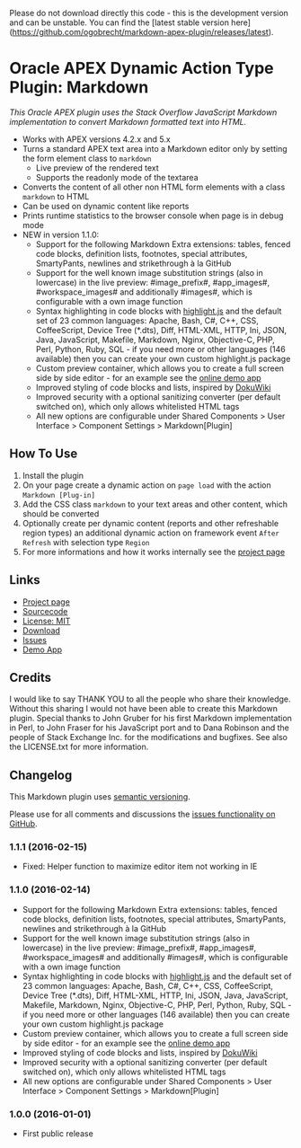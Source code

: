 Please do not download directly this code - this is the development version and can be unstable. You can find the [latest
stable version here] (https://github.com/ogobrecht/markdown-apex-plugin/releases/latest).


# Oracle APEX Dynamic Action Type Plugin: Markdown

_This Oracle APEX plugin uses the Stack Overflow JavaScript Markdown implementation to convert
Markdown formatted text into HTML._

* Works with APEX versions 4.2.x and 5.x
* Turns a standard APEX text area into a Markdown editor only by setting the form element class to `markdown`
    * Live preview of the rendered text
    * Supports the readonly mode of the textarea
* Converts the content of all other non HTML form elements with a class `markdown` to HTML
* Can be used on dynamic content like reports
* Prints runtime statistics to the browser console when page is in debug mode
* NEW in version 1.1.0:
    * Support for the following Markdown Extra extensions: tables, fenced code blocks, definition lists, footnotes, special attributes, SmartyPants, newlines and strikethrough à la GitHub
    * Support for the well known image substitution strings (also in lowercase) in the live preview: &#35;image_prefix&#35;, &#35;app_images&#35;, &#35;workspace_images&#35; and additionally &#35;images&#35;, which is configurable with a own image function
    * Syntax highlighting in code blocks with [highlight.js][8] and the default set of 23 common languages: Apache, Bash, C#, C++, CSS, CoffeeScript, Device Tree (*.dts), Diff, HTML-XML, HTTP, Ini, JSON, Java, JavaScript, Makefile, Markdown, Nginx, Objective-C, PHP, Perl, Python, Ruby, SQL - if you need more or other languages (146 available) then you can create your own custom highlight.js package
    * Custom preview container, which allows you to create a full screen side by side editor - for an example see the [online demo app][9]
    * Improved styling of code blocks and lists, inspired by [DokuWiki][10]
    * Improved security with a optional sanitizing converter (per default switched on), which only allows whitelisted HTML tags
    * All new options are configurable under Shared Components > User Interface > Component Settings > Markdown[Plugin]

## How To Use

1. Install the plugin
2. On your page create a dynamic action on `page load` with the action `Markdown [Plug-in]`
3. Add the CSS class `markdown` to your text areas and other content, which should be converted
4. Optionally create per dynamic content (reports and other refreshable region types) an additional
   dynamic action on framework event `After Refresh` with selection type `Region`
5. For more informations and how it works internally see the [project page][1]


## Links

* [Project page][1]
* [Sourcecode][2]
* [License: MIT][3]
* [Download][4]
* [Issues][5]
* [Demo App][6]


## Credits

I would like to say THANK YOU to all the people who share their knowledge. Without this sharing I would not have been
able to create this Markdown plugin. Special thanks to John Gruber for his first Markdown implementation in Perl, 
to John Fraser for his JavaScript port and to Dana Robinson and the people of Stack Exchange Inc. for the modifications
and bugfixes. See also the LICENSE.txt for more information.


## Changelog

This Markdown plugin uses [semantic versioning][7].

Please use for all comments and discussions the 
[issues functionality on GitHub][5].


### 1.1.1 (2016-02-15)

* Fixed: Helper function to maximize editor item not working in IE


### 1.1.0 (2016-02-14)

* Support for the following Markdown Extra extensions: tables, fenced code blocks, definition lists, footnotes, special attributes, SmartyPants, newlines and strikethrough à la GitHub
* Support for the well known image substitution strings (also in lowercase) in the live preview: &#35;image_prefix&#35;, &#35;app_images&#35;, &#35;workspace_images&#35; and additionally &#35;images&#35;, which is configurable with a own image function
* Syntax highlighting in code blocks with [highlight.js][8] and the default set of 23 common languages: Apache, Bash, C#, C++, CSS, CoffeeScript, Device Tree (*.dts), Diff, HTML-XML, HTTP, Ini, JSON, Java, JavaScript, Makefile, Markdown, Nginx, Objective-C, PHP, Perl, Python, Ruby, SQL - if you need more or other languages (146 available) then you can create your own custom highlight.js package
* Custom preview container, which allows you to create a full screen side by side editor - for an example see the [online demo app][9]
* Improved styling of code blocks and lists, inspired by [DokuWiki][10]
* Improved security with a optional sanitizing converter (per default switched on), which only allows whitelisted HTML tags
* All new options are configurable under Shared Components > User Interface > Component Settings > Markdown[Plugin]


### 1.0.0 (2016-01-01)

* First public release


 [1]: https://gobrechts.net/wiki/projects/markdown-apex-plugin
 [2]: https://github.com/ogobrecht/markdown-apex-plugin
 [3]: https://github.com/ogobrecht/markdown-apex-plugin/blob/master/LICENSE.txt
 [4]: https://github.com/ogobrecht/markdown-apex-plugin/releases/latest
 [5]: https://github.com/ogobrecht/markdown-apex-plugin/issues
 [6]: https://apex.oracle.com/pls/apex/f?p=MARKDOWN
 [7]: http://semver.org
 [8]: https://highlightjs.org/
 [9]: https://apex.oracle.com/pls/apex/f?p=MARKDOWN:CUSTOM_PREVIEW
[10]: https://www.dokuwiki.org

